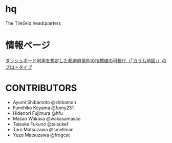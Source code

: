 # hq
The TileGrid headquarters

# 情報ページ
[ダッシュボード利用を想定した都道府県別の指標値の可視化（「カラム地図」）のプロトタイプ](https://qiita.com/hfu/items/8d8df2ae5dcf9d9e0f4a)

# CONTRIBUTORS
- Ayumi Shibamoto @shibamon
- Fumihiko Koyama @fumy231
- Hidenori Fujimura @hfu
- Masao Wakasa @wakasamasao
- Taisuke Fukuno @taisukef
- Taro Matsuzawa @smellman
- Yuzo Matsuzawa @frogcat
